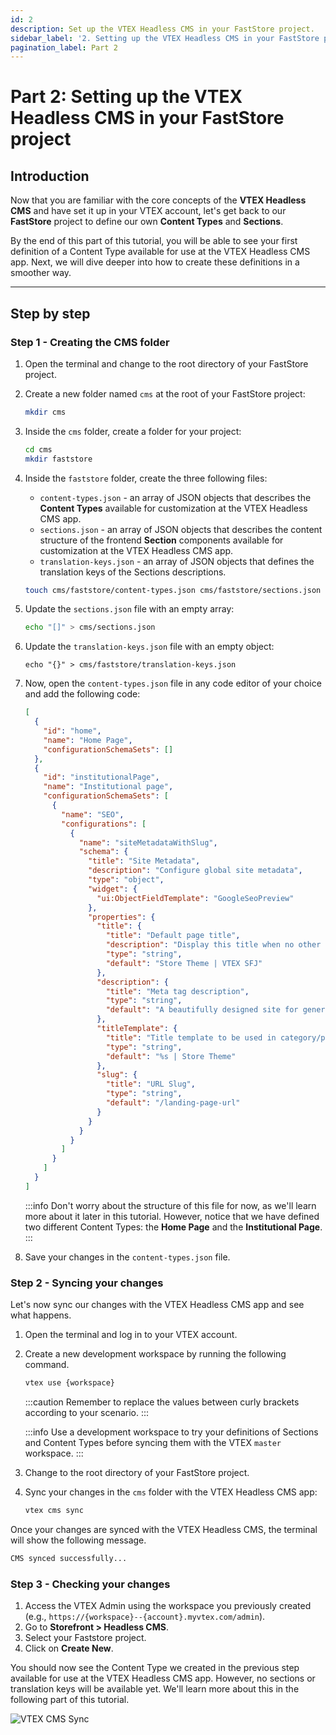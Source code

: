 ```yaml
---
id: 2
description: Set up the VTEX Headless CMS in your FastStore project.
sidebar_label: '2. Setting up the VTEX Headless CMS in your FastStore project'
pagination_label: Part 2
---
```


# Part 2: Setting up the VTEX Headless CMS in your FastStore project

## Introduction

Now that you are familiar with the core concepts of the **VTEX Headless CMS** and have set it up in your VTEX account, let's get back to our **FastStore** project to define our own **Content Types** and **Sections**.

By the end of this part of this tutorial, you will be able to see your first definition of a Content Type available for use at the VTEX Headless CMS app. Next, we will dive deeper into how to create these definitions in a smoother way.

---

## Step by step

### Step 1 - Creating the CMS folder

1. Open the terminal and change to the root directory of your FastStore project.
2. Create a new folder named `cms` at the root of your FastStore project:

    ```bash
    mkdir cms
    ```

3. Inside the `cms` folder, create a folder for your project:

    ```bash
    cd cms
    mkdir faststore
    ```
4. Inside the `faststore` folder, create the three following files:

    - `content-types.json` - an array of JSON objects that describes the **Content Types** available for customization at the VTEX Headless CMS app.
    - `sections.json` - an array of JSON objects that describes the content structure of the frontend **Section** components available for customization at the VTEX Headless CMS app.
    - `translation-keys.json` - an array of JSON objects that defines the translation keys of the Sections descriptions.

    ```bash
    touch cms/faststore/content-types.json cms/faststore/sections.json cms/faststore/translation-keys.json
    ```

5. Update the `sections.json` file with an empty array:

   ```bash
   echo "[]" > cms/sections.json
   ```
6. Update the `translation-keys.json` file with an empty object:
   ```
   echo "{}" > cms/faststore/translation-keys.json
   ```

7. Now, open the `content-types.json` file in any code editor of your choice and add the following code:

    ```json title="cms/content-types.json"
    [
      {
        "id": "home",
        "name": "Home Page",
        "configurationSchemaSets": []
      },
      {
        "id": "institutionalPage",
        "name": "Institutional page",
        "configurationSchemaSets": [
          {
            "name": "SEO",
            "configurations": [
              {
                "name": "siteMetadataWithSlug",
                "schema": {
                  "title": "Site Metadata",
                  "description": "Configure global site metadata",
                  "type": "object",
                  "widget": {
                    "ui:ObjectFieldTemplate": "GoogleSeoPreview"
                  },
                  "properties": {
                    "title": {
                      "title": "Default page title",
                      "description": "Display this title when no other tile is available",
                      "type": "string",
                      "default": "Store Theme | VTEX SFJ"
                    },
                    "description": {
                      "title": "Meta tag description",
                      "type": "string",
                      "default": "A beautifully designed site for general VTEX stores"
                    },
                    "titleTemplate": {
                      "title": "Title template to be used in category/product pages",
                      "type": "string",
                      "default": "%s | Store Theme"
                    },
                    "slug": {
                      "title": "URL Slug",
                      "type": "string",
                      "default": "/landing-page-url"
                    }
                  }
                }
              }
            ]
          }
        ]
      }
    ]
    ```

    :::info
    Don't worry about the structure of this file for now, as we'll learn more about it later in this tutorial. However, notice that we have defined two different Content Types: the **Home Page** and the **Institutional Page**.
    :::

8. Save your changes in the `content-types.json` file.

### Step 2 - Syncing your changes

Let's now sync our changes with the VTEX Headless CMS app and see what happens.

1. Open the terminal and log in to your VTEX account.
2. Create a new development workspace by running the following command.

   ```bash
   vtex use {workspace}
   ```

   :::caution
   Remember to replace the values between curly brackets according to your scenario.
   :::

   :::info
   Use a development workspace to try your definitions of Sections and Content Types before syncing them with the VTEX `master` workspace.
   :::

3. Change to the root directory of your FastStore project.
4. Sync your changes in the `cms` folder with the VTEX Headless CMS app:

   ```bash
   vtex cms sync
   ```

Once your changes are synced with the VTEX Headless CMS, the terminal will show the following message.

  ```bash
  CMS synced successfully...
  ```

### Step 3 - Checking your changes

1. Access the VTEX Admin using the workspace you previously created (e.g., `https://{workspace}--{account}.myvtex.com/admin`).
2. Go to **Storefront > Headless CMS**.
3. Select your Faststore project.
4. Click on **Create New**.

You should now see the Content Type we created in the previous step available for use at the VTEX Headless CMS app. However, no sections or translation keys will be available yet. We'll learn more about this in the following part of this tutorial.

![VTEX CMS Sync](https://vtexhelp.vtexassets.com/assets/docs/src/vtex-cms-sync___6388c7ddf3d6891bf9d9dd4a09b45390.png)

